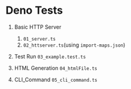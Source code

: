 # Deno Tests

1. Basic HTTP Server 
   1. `01_server.ts`
   2. `02_httserver.ts`(using `import-maps.json`)
   
2. Test Run `03_example.test.ts`

3. HTML Generation `04_htmlFile.ts`

4. CLI_Command `05_cli_command.ts`